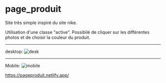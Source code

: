 # page_produit

Site très simple inspiré du site nike.

Utilisation d'une classe "active".
Possibilé de cliquer sur les différentes photos et de choisir la couleur du produit.

------------------------------------------------------------------------------------------

desktop:
![desk](https://github.com/terrielama/page_produit-exemple-de-page-e-commerce-/assets/60408333/e96fab1e-932c-4fb8-befe-a23b79b8318a)

------------------------------------------------------------------------------------------

Mobile:
![mobile](https://github.com/terrielama/page_produit-exemple-de-page-e-commerce-/assets/60408333/44af42c5-ca26-471a-b918-537135ad991a)


https://pageproduit.netlify.app/
